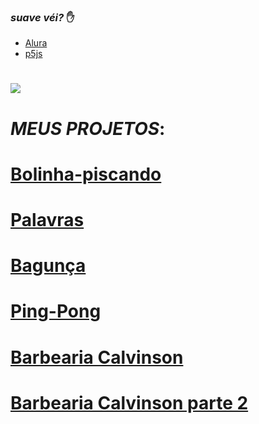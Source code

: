 ### _suave véi?_ ✋
- [Alura](https://www.alura.com.br)
- [p5js](https://editor.p5js.org/)

# ![](https://gifs.eco.br/wp-content/uploads/2022/06/gifs-de-among-us-0.gif)

# _MEUS PROJETOS_:

# [Bolinha-piscando](https://editor.p5js.org/heitor.domingues.santos/full/yTX7VIrpR)
# [Palavras](https://editor.p5js.org/heitor.domingues.santos/full/YF3yHbOaO)
# [Bagunça](https://editor.p5js.org/heitor.domingues.santos/full/_181ruz5n)
# [Ping-Pong](https://editor.p5js.org/heitor.domingues.santos/full/Vxgwgb2LVh)
# [Barbearia Calvinson](https://editor.p5js.org/heitor.domingues.santos/full/YuIR7lJMn)
# [Barbearia Calvinson parte 2](https://editor.p5js.org/heitor.domingues.santos/full/RH4mm4sDa)
